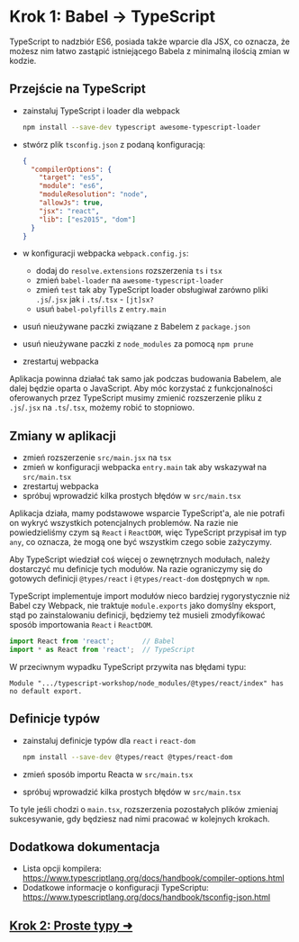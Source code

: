 # Krok 1: Babel -> TypeScript

TypeScript to nadzbiór ES6, posiada także wparcie dla JSX, co oznacza, że możesz nim łatwo zastąpić istniejącego Babela z minimalną ilością zmian w kodzie.

## Przejście na TypeScript

- zainstaluj TypeScript i loader dla webpack 

  ```sh
  npm install --save-dev typescript awesome-typescript-loader
  ```

- stwórz plik `tsconfig.json` z podaną konfiguracją:

  ```json
  {
    "compilerOptions": {
      "target": "es5",
      "module": "es6",
      "moduleResolution": "node",
      "allowJs": true,
      "jsx": "react",
      "lib": ["es2015", "dom"]
    }
  }
  ```

- w konfiguracji webpacka `webpack.config.js`:
    - dodaj do `resolve.extensions` rozszerzenia `ts` i `tsx`
    - zmień `babel-loader` na `awesome-typescript-loader`
    - zmień `test` tak aby TypeScript loader obsługiwał zarówno pliki `.js`/`.jsx` jak i `.ts`/`.tsx` - `[jt]sx?`
    - usuń `babel-polyfills` z `entry.main`
- usuń nieużywane paczki związane z Babelem z `package.json`
- usuń nieużywane paczki z `node_modules` za pomocą `npm prune`
- zrestartuj webpacka

Aplikacja powinna działać tak samo jak podczas budowania Babelem, ale dalej będzie oparta o JavaScript. 
Aby móc korzystać z funkcjonalności oferowanych przez TypeScript musimy zmienić rozszerzenie pliku z `.js`/`.jsx` na `.ts`/`.tsx`, możemy robić to stopniowo.

## Zmiany w aplikacji

- zmień rozszerzenie `src/main.jsx` na `tsx`
- zmień w konfiguracji webpacka `entry.main` tak aby wskazywał na `src/main.tsx`
- zrestartuj webpacka
- spróbuj wprowadzić kilka prostych błędów w `src/main.tsx`

Aplikacja działa, mamy podstawowe wsparcie TypeScript'a, ale nie potrafi on wykryć wszystkich potencjalnych problemów. 
Na razie nie powiedzieliśmy czym są `React` i `ReactDOM`, więc TypeScript przypisał im typ `any`, co oznacza, że mogą one być wszystkim czego sobie zażyczymy.

Aby TypeScript wiedział coś więcej o zewnętrznych modułach, należy dostarczyć mu definicje tych modułów. Na razie ograniczymy się do gotowych definicji `@types/react` i `@types/react-dom` dostępnych w `npm`.

TypeScript implementuje import modułów nieco bardziej rygorystycznie niż Babel czy Webpack, nie traktuje `module.exports` jako domyślny eksport, stąd po zainstalowaniu definicji, będziemy też musieli zmodyfikować sposób importowania `React` i `ReactDOM`.

```ts
import React from 'react';       // Babel
import * as React from 'react';  // TypeScript
```

W przeciwnym wypadku TypeScript przywita nas błędami typu:

```
Module ".../typescript-workshop/node_modules/@types/react/index" has no default export.
```

## Definicje typów

- zainstaluj definicje typów dla `react` i `react-dom`

  ```sh
  npm install --save-dev @types/react @types/react-dom
  ```

- zmień sposób importu Reacta w `src/main.tsx`
- spróbuj wprowadzić kilka prostych błędów w `src/main.tsx`

To tyle jeśli chodzi o `main.tsx`, rozszerzenia pozostałych plików zmieniaj sukcesywanie, gdy będziesz nad nimi pracować w kolejnych krokach.

## Dodatkowa dokumentacja

- Lista opcji kompilera: https://www.typescriptlang.org/docs/handbook/compiler-options.html
- Dodatkowe informacje o konfiguracji TypeScriptu: https://www.typescriptlang.org/docs/handbook/tsconfig-json.html

## [Krok 2: Proste typy ➜](./step-2.md)
